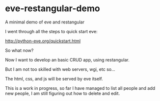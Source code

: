 # eve-restangular-demo
A minimal demo of eve and restangular

I went through all the steps to quick start eve:

http://python-eve.org/quickstart.html

So what now?

Now I want to develop an basic CRUD app, using restangular.

But I am not too skilled with web servers, wgi, etc so...

The html, css, and js will be served by eve itself.

This is a work in progress, so far I have managed to list all people and add new people, I am still figuring out how to delete and edit. 

